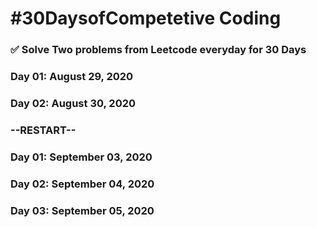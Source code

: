 # #30DaysofCompetetive Coding

### ✅ Solve Two problems from Leetcode everyday for 30 Days

### Day 01: August 29, 2020
### Day 02: August 30, 2020
### --RESTART--
### Day 01: September 03, 2020
### Day 02: September 04, 2020
### Day 03: September 05, 2020
